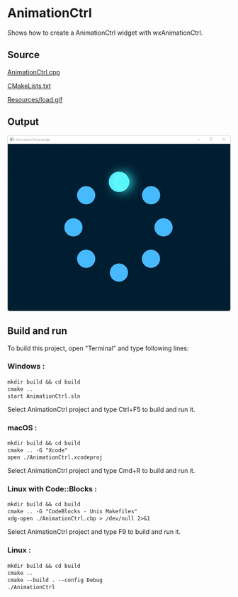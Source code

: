 # AnimationCtrl

Shows how to create a AnimationCtrl widget with wxAnimationCtrl.

## Source

[AnimationCtrl.cpp](AnimationCtrl.cpp)

[CMakeLists.txt](CMakeLists.txt)

[Resources/load.gif](Resources/load.gif)

## Output

![output](../../../docs/Pictures/AnimationCtrl.png)

## Build and run

To build this project, open "Terminal" and type following lines:

### Windows :

``` shell
mkdir build && cd build
cmake .. 
start AnimationCtrl.sln
```

Select AnimationCtrl project and type Ctrl+F5 to build and run it.

### macOS :

``` shell
mkdir build && cd build
cmake .. -G "Xcode"
open ./AnimationCtrl.xcodeproj
```

Select AnimationCtrl project and type Cmd+R to build and run it.

### Linux with Code::Blocks :

``` shell
mkdir build && cd build
cmake .. -G "CodeBlocks - Unix Makefiles"
xdg-open ./AnimationCtrl.cbp > /dev/null 2>&1
```

Select AnimationCtrl project and type F9 to build and run it.

### Linux :

``` shell
mkdir build && cd build
cmake .. 
cmake --build . --config Debug
./AnimationCtrl
```
